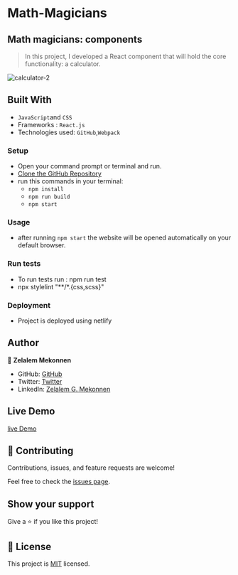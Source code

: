 # Math-Magicians

## Math magicians: components

> In this project, I developed a React component that will hold the core functionality: a calculator.

![calculator-2](https://user-images.githubusercontent.com/92645881/158620664-5406eb17-0953-4b20-890b-5d94b5818be9.png)

## Built With

- `JavaScript`and `CSS`
- Frameworks : `React.js`
- Technologies used: `GitHub`,`Webpack`

### Setup
- Open your command prompt or terminal and run.
- [Clone the GitHub Repository](https://github.com/zmekonnen251/math-magicians.git)
- run this commands in your terminal:
     - `npm install`
     - `npm run build`
     - `npm start`

### Usage
- after running `npm start` the website will be opened automatically on your default browser.

### Run tests

- To run tests run : npm run test
- npx stylelint "**/*.{css,scss}"

### Deployment

- Project is deployed using netlify

## Author

👤 **Zelalem Mekonnen**

- GitHub: [GitHub](https://github.com/zmekonnen251)
- Twitter: [Twitter](https://twitter.com/mek_zela)
- LinkedIn: [Zelalem G. Mekonnen](https://www.linkedin.com/in/zelalem-getachew/)

## Live Demo

[live Demo](https://sad-hermann-8b0326.netlify.app/)

## 🤝 Contributing

Contributions, issues, and feature requests are welcome!

Feel free to check the [issues page](../../issues/).

## Show your support

Give a ⭐️ if you like this project!

## 📝 License

This project is [MIT](./MIT.md) licensed.
